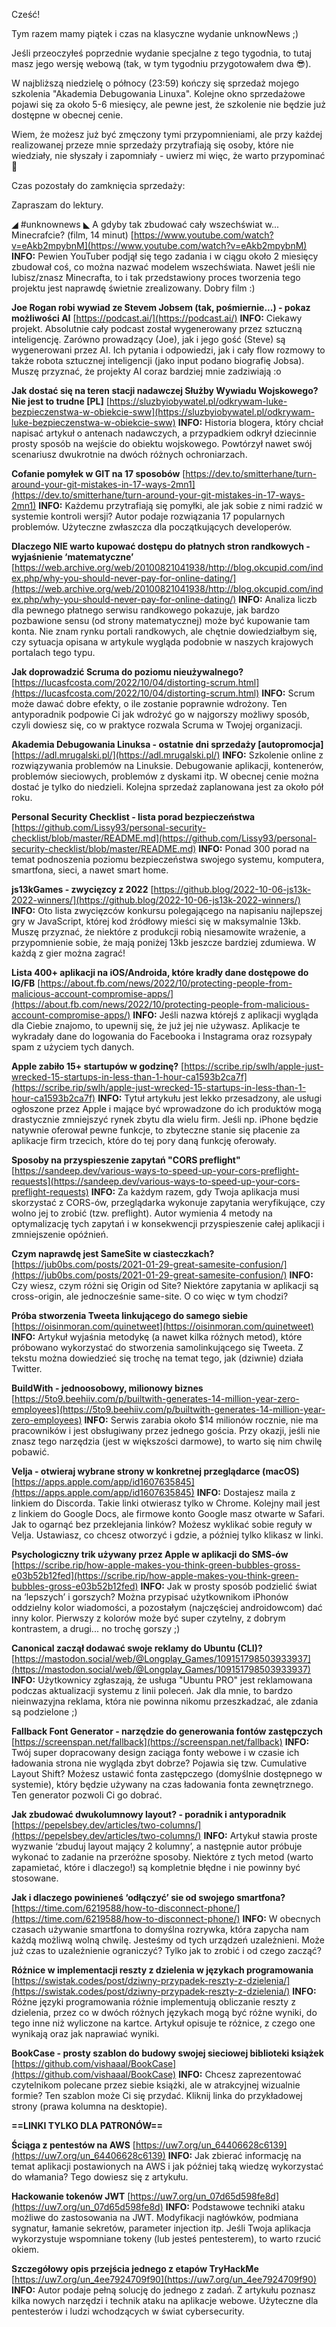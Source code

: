 Cześć!

Tym razem mamy piątek i czas na klasyczne wydanie unknowNews ;)

Jeśli przeoczyłeś poprzednie wydanie specjalne z tego tygodnia, to tutaj masz jego wersję webową (tak, w tym tygodniu przygotowałem dwa 😎).

W najbliższą niedzielę o północy (23:59) kończy się sprzedaż mojego szkolenia "Akademia Debugowania Linuxa". Kolejne okno sprzedażowe pojawi się za około 5-6 miesięcy, ale pewne jest, że szkolenie nie będzie już dostępne w obecnej cenie.

Wiem, że możesz już być zmęczony tymi przypomnieniami, ale przy każdej realizowanej przeze mnie sprzedaży przytrafiają się osoby, które nie wiedziały, nie słyszały i zapomniały - uwierz mi więc, że warto przypominać 🙂

Czas pozostały do zamknięcia sprzedaży:
 

Zapraszam do lektury.

 

◢ #unknownews ◣
A gdyby tak zbudować cały wszechświat w... Minecrafcie? (film, 14 minut)
[https://www.youtube.com/watch?v=eAkb2mpybnM](https://www.youtube.com/watch?v=eAkb2mpybnM)
**INFO:** Pewien YouTuber podjął się tego zadania i w ciągu około 2 miesięcy zbudował coś, co można nazwać modelem wszechświata. Nawet jeśli nie lubisz/znasz Minecrafta, to i tak przedstawiony proces tworzenia tego projektu jest naprawdę świetnie zrealizowany. Dobry film :)

**Joe Rogan robi wywiad ze Stevem Jobsem (tak, pośmiernie...) - pokaz możliwości AI**
[https://podcast.ai/](https://podcast.ai/)
**INFO:** Ciekawy projekt. Absolutnie cały podcast został wygenerowany przez sztuczną inteligencję. Zarówno prowadzący (Joe), jak i jego gość (Steve) są wygenerowani przez AI. Ich pytania i odpowiedzi, jak i cały flow rozmowy to także robota sztucznej inteligencji (jako input podano biografię Jobsa). Muszę przyznać, że projekty AI coraz bardziej mnie zadziwiają :o

**Jak dostać się na teren stacji nadawczej Służby Wywiadu Wojskowego? Nie jest to trudne [PL]**
[https://sluzbyiobywatel.pl/odkrywam-luke-bezpieczenstwa-w-obiekcie-sww](https://sluzbyiobywatel.pl/odkrywam-luke-bezpieczenstwa-w-obiekcie-sww)
**INFO:** Historia blogera, który chciał napisać artykuł o antenach nadawczych, a przypadkiem odkrył dziecinnie prosty sposób na wejście do obiektu wojskowego. Powtórzył nawet swój scenariusz dwukrotnie na dwóch różnych ochroniarzach.

**Cofanie pomyłek w GIT na 17 sposobów**
[https://dev.to/smitterhane/turn-around-your-git-mistakes-in-17-ways-2mn1](https://dev.to/smitterhane/turn-around-your-git-mistakes-in-17-ways-2mn1)
**INFO:** Każdemu przytrafiają się pomyłki, ale jak sobie z nimi radzić w systemie kontroli wersji? Autor podaje rozwiązania 17 popularnych problemów. Użyteczne zwłaszcza dla początkujących developerów.

**Dlaczego NIE warto kupować dostępu do płatnych stron randkowych - wyjaśnienie &lsquo;matematyczne&rsquo;**
[https://web.archive.org/web/20100821041938/http://blog.okcupid.com/index.php/why-you-should-never-pay-for-online-dating/](https://web.archive.org/web/20100821041938/http://blog.okcupid.com/index.php/why-you-should-never-pay-for-online-dating/)
**INFO:** Analiza liczb dla pewnego płatnego serwisu randkowego pokazuje, jak bardzo pozbawione sensu (od strony matematycznej) może być kupowanie tam konta. Nie znam rynku portali randkowych, ale chętnie dowiedziałbym się, czy sytuacja opisana w artykule wygląda podobnie w naszych krajowych portalach tego typu.

**Jak doprowadzić Scruma do poziomu nieużywalnego?**
[https://lucasfcosta.com/2022/10/04/distorting-scrum.html](https://lucasfcosta.com/2022/10/04/distorting-scrum.html)
**INFO:** Scrum może dawać dobre efekty, o ile zostanie poprawnie wdrożony. Ten antyporadnik podpowie Ci jak wdrożyć go w najgorszy możliwy sposób, czyli dowiesz się, co w praktyce rozwala Scruma w Twojej organizacji.

**Akademia Debugowania Linuksa - ostatnie dni sprzedaży [autopromocja]**
[https://adl.mrugalski.pl/](https://adl.mrugalski.pl/)
**INFO:** Szkolenie online z rozwiązywania problemów na Linuksie. Debugowanie aplikacji, kontenerów, problemów sieciowych, problemów z dyskami itp. W obecnej cenie można dostać je tylko do niedzieli. Kolejna sprzedaż zaplanowana jest za około pół roku.

**Personal Security Checklist - lista porad bezpieczeństwa**
[https://github.com/Lissy93/personal-security-checklist/blob/master/README.md](https://github.com/Lissy93/personal-security-checklist/blob/master/README.md)
**INFO:** Ponad 300 porad na temat podnoszenia poziomu bezpieczeństwa swojego systemu, komputera, smartfona, sieci, a nawet smart home.

**js13kGames - zwycięzcy z 2022**
[https://github.blog/2022-10-06-js13k-2022-winners/](https://github.blog/2022-10-06-js13k-2022-winners/)
**INFO:** Oto lista zwycięzców konkursu polegającego na napisaniu najlepszej gry w JavaScript, której kod źródłowy mieści się w maksymalnie 13kb. Muszę przyznać, że niektóre z produkcji robią niesamowite wrażenie, a przypomnienie sobie, że mają poniżej 13kb jeszcze bardziej zdumiewa. W każdą z gier można zagrać!

**Lista 400+ aplikacji na iOS/Androida, które kradły dane dostępowe do IG/FB**
[https://about.fb.com/news/2022/10/protecting-people-from-malicious-account-compromise-apps/](https://about.fb.com/news/2022/10/protecting-people-from-malicious-account-compromise-apps/)
**INFO:** Jeśli nazwa którejś z aplikacji wygląda dla Ciebie znajomo, to upewnij się, że już jej nie używasz. Aplikacje te wykradały dane do logowania do Facebooka i Instagrama oraz rozsypały spam z użyciem tych danych.

**Apple zabiło 15+ startupów w godzinę?**
[https://scribe.rip/swlh/apple-just-wrecked-15-startups-in-less-than-1-hour-ca1593b2ca7f](https://scribe.rip/swlh/apple-just-wrecked-15-startups-in-less-than-1-hour-ca1593b2ca7f)
**INFO:** Tytuł artykułu jest lekko przesadzony, ale usługi ogłoszone przez Apple i mające być wprowadzone do ich produktów mogą drastycznie zmniejszyć rynek zbytu dla wielu firm. Jeśli np. iPhone będzie natywnie oferował pewne funkcje, to zbyteczne stanie się płacenie za aplikacje firm trzecich, które do tej pory daną funkcję oferowały.

**Sposoby na przyspieszenie zapytań "CORS preflight"**
[https://sandeep.dev/various-ways-to-speed-up-your-cors-preflight-requests](https://sandeep.dev/various-ways-to-speed-up-your-cors-preflight-requests)
**INFO:** Za każdym razem, gdy Twoja aplikacja musi skorzystać z CORS-ów, przeglądarka wykonuje zapytania weryfikujące, czy wolno jej to zrobić (tzw. preflight). Autor wymienia 4 metody na optymalizację tych zapytań i w konsekwencji przyspieszenie całej aplikacji i zmniejszenie opóźnień.

**Czym naprawdę jest SameSite w ciasteczkach?**
[https://jub0bs.com/posts/2021-01-29-great-samesite-confusion/](https://jub0bs.com/posts/2021-01-29-great-samesite-confusion/)
**INFO:** Czy wiesz, czym różni się Origin od Site? Niektóre zapytania w aplikacji są cross-origin, ale jednocześnie same-site. O co więc w tym chodzi?

**Próba stworzenia Tweeta linkującego do samego siebie**
[https://oisinmoran.com/quinetweet](https://oisinmoran.com/quinetweet)
**INFO:** Artykuł wyjaśnia metodykę (a nawet kilka różnych metod), które próbowano wykorzystać do stworzenia samolinkującego się Tweeta. Z tekstu można dowiedzieć się trochę na temat tego, jak (dziwnie) działa Twitter.

**BuildWith - jednoosobowy, milionowy biznes**
[https://5to9.beehiiv.com/p/builtwith-generates-14-million-year-zero-employees](https://5to9.beehiiv.com/p/builtwith-generates-14-million-year-zero-employees)
**INFO:** Serwis zarabia około $14 milionów rocznie, nie ma pracowników i jest obsługiwany przez jednego gościa. Przy okazji, jeśli nie znasz tego narzędzia (jest w większości darmowe), to warto się nim chwilę pobawić.

**&lrm;Velja - otwieraj wybrane strony w konkretnej przeglądarce (macOS)**
[https://apps.apple.com/app/id1607635845](https://apps.apple.com/app/id1607635845)
**INFO:** Dostajesz maila z linkiem do Discorda. Takie linki otwierasz tylko w Chrome. Kolejny mail jest z linkiem do Google Docs, ale firmowe konto Google masz otwarte w Safari. Jak to ogarnąć bez przeklejania linków? Możesz wyklikać sobie reguły w Velja. Ustawiasz, co chcesz otworzyć i gdzie, a później tylko klikasz w linki.

**Psychologiczny trik używany przez Apple w aplikacji do SMS-ów**
[https://scribe.rip/how-apple-makes-you-think-green-bubbles-gross-e03b52b12fed](https://scribe.rip/how-apple-makes-you-think-green-bubbles-gross-e03b52b12fed)
**INFO:** Jak w prosty sposób podzielić świat na &lsquo;lepszych&rsquo; i gorszych? Można przypisać użytkownikom iPhonów oddzielny kolor wiadomości, a pozostałym (najczęściej androidowcom) dać inny kolor. Pierwszy z kolorów może być super czytelny, z dobrym kontrastem, a drugi... no trochę gorszy ;)

**Canonical zaczął dodawać swoje reklamy do Ubuntu (CLI)?**
[https://mastodon.social/web/@Longplay_Games/109151798503933937](https://mastodon.social/web/@Longplay_Games/109151798503933937)
**INFO:** Użytkownicy zgłaszają, że usługa "Ubuntu PRO" jest reklamowana podczas aktualizacji systemu z linii poleceń. Jak dla mnie, to bardzo nieinwazyjna reklama, która nie powinna nikomu przeszkadzać, ale zdania są podzielone ;)

**Fallback Font Generator - narzędzie do generowania fontów zastępczych**
[https://screenspan.net/fallback](https://screenspan.net/fallback)
**INFO:** Twój super dopracowany design zaciąga fonty webowe i w czasie ich ładowania strona nie wygląda zbyt dobrze? Pojawia się tzw. Cumulative Layout Shift? Możesz ustawić fonta zastępczego (domyślnie dostępnego w systemie), który będzie używany na czas ładowania fonta zewnętrznego. Ten generator pozwoli Ci go dobrać.

**Jak zbudować dwukolumnowy layout? - poradnik i antyporadnik**
[https://pepelsbey.dev/articles/two-columns/](https://pepelsbey.dev/articles/two-columns/)
**INFO:** Artykuł stawia proste wyzwanie &lsquo;zbuduj layout mający 2 kolumny&rsquo;, a następnie autor próbuje wykonać to zadanie na przeróżne sposoby. Niektóre z tych metod (warto zapamietać, które i dlaczego!) są kompletnie błędne i nie powinny być stosowane.

**Jak i dlaczego powinieneś &lsquo;odłączyć&rsquo; sie od swojego smartfona?**
[https://time.com/6219588/how-to-disconnect-phone/](https://time.com/6219588/how-to-disconnect-phone/)
**INFO:** W obecnych czasach używanie smartfona to domyślna rozrywka, która zapycha nam każdą możliwą wolną chwilę. Jesteśmy od tych urządzeń uzależnieni. Może już czas to uzależnienie ograniczyć? Tylko jak to zrobić i od czego zacząć?

**Różnice w implementacji reszty z dzielenia w językach programowania**
[https://swistak.codes/post/dziwny-przypadek-reszty-z-dzielenia/](https://swistak.codes/post/dziwny-przypadek-reszty-z-dzielenia/)
**INFO:** Różne języki programowania różnie implementują obliczanie reszty z dzielenia, przez co w dwóch różnych językach mogą być różne wyniki, do tego inne niż wyliczone na kartce. Artykuł opisuje te różnice, z czego one wynikają oraz jak naprawiać wyniki.

**BookCase - prosty szablon do budowy swojej sieciowej biblioteki książek**
[https://github.com/vishaaal/BookCase](https://github.com/vishaaal/BookCase)
**INFO:** Chcesz zaprezentować czytelnikom polecane przez siebie książki, ale w atrakcyjnej wizualnie formie? Ten szablon może Ci się przydać. Kliknij linka do przykładowej strony (prawa kolumna na desktopie).

**==LINKI TYLKO DLA PATRONÓW==**

**Ściąga z pentestów na AWS**
[https://uw7.org/un_64406628c6139](https://uw7.org/un_64406628c6139)
**INFO:** Jak zbierać informację na temat aplikacji postawionych na AWS i jak później taką wiedzę wykorzystać do włamania? Tego dowiesz się z artykułu.

**Hackowanie tokenów JWT**
[https://uw7.org/un_07d65d598fe8d](https://uw7.org/un_07d65d598fe8d)
**INFO:** Podstawowe techniki ataku możliwe do zastosowania na JWT. Modyfikacji nagłówków, podmiana sygnatur, łamanie sekretów, parameter injection itp. Jeśli Twoja aplikacja wykorzystuje wspomniane tokeny (lub jesteś pentesterem), to warto rzucić okiem.

**Szczegółowy opis przejścia jednego z etapów TryHackMe**
[https://uw7.org/un_4ee7924709f90](https://uw7.org/un_4ee7924709f90)
**INFO:** Autor podaje pełną solucję do jednego z zadań. Z artykułu poznasz kilka nowych narzędzi i technik ataku na aplikacje webowe. Użyteczne dla pentesterów i ludzi wchodzących w świat cybersecurity.